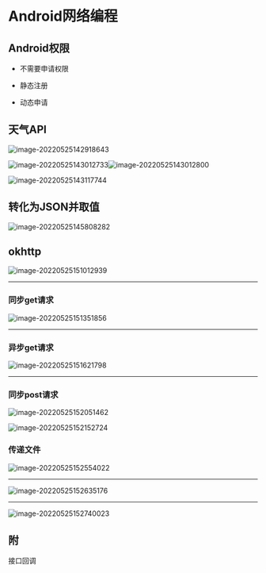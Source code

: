 # Android网络编程

## Android权限

- 不需要申请权限

- 静态注册

- 动态申请

  

## 天气API

![image-20220525142918643](assets/image-20220525142918643.png)

![image-20220525143012733](assets/image-20220525143012733.png)![image-20220525143012800](assets/image-20220525143012800.png)

![image-20220525143117744](assets/image-20220525143117744.png)

## 转化为JSON并取值

![image-20220525145808282](assets/image-20220525145808282.png)



## okhttp

![image-20220525151012939](assets/image-20220525151012939.png)

---

### 同步get请求

![image-20220525151351856](assets/image-20220525151351856.png)

---

### 异步get请求

![image-20220525151621798](assets/image-20220525151621798.png)

---

### 同步post请求

![image-20220525152051462](assets/image-20220525152051462.png)

![image-20220525152152724](assets/image-20220525152152724.png)

### 

### 传递文件

![image-20220525152554022](assets/image-20220525152554022.png)

---

![image-20220525152635176](assets/image-20220525152635176.png)

---

![image-20220525152740023](assets/image-20220525152740023.png)

## 附

接口回调

